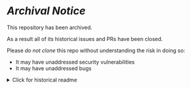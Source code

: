 # ***Archival Notice***
This repository has been archived.

As a result all of its historical issues and PRs have been closed.

Please *do not clone* this repo without understanding the risk in doing so:
- It may have unaddressed security vulnerabilities
- It may have unaddressed bugs

<details>
   <summary>Click for historical readme</summary>

# dbt Python models on Snowpark demo for Coalesce 2022

This repository contains a demo of dbt Python models on Snowflake via Snowpark for the Coalesce 2022 conference. It will not be actively maintained. See the repository it was forked from for a current version -- we will work to merge the Python models into the `main` branch there after Coalesce.

## Cool gifs

What a cool DAG! Python and SQL side-by-side in dbt!

![DAG](etc/dag.gif)

Python models in dbt Cloud!

![py_gif](etc/py_gif.gif)

## Get started

Follow these instructions to run yourself.

### Environment

If you're running in dbt Cloud, ensure your environment(s) that need to run Python models are on v1.3+.

To run locally, you need to update `dbt-core` and `dbt-snowflake` to 1.3 or later. We recommend creating a fresh `venv` and `pip install`ing the packages. The exact steps may vary by your platform, but as an example with an environment named `dbt_py`:

```bash
$ python3 -m venv dbt_py
$ source dbt_py/bin/activate
$ (dbt_py) pip install --upgrade dbt-core dbt-snowflake
$ (dbt_py) which python3
```

You can run `dbt --version` to ensure you have v1.3 installed.

To deactivate:

```bash
$ (dbt_py) deactivate
$ which python3
```

You may want to create an additional `venv` for locally running the Snowpark Python package. Instructions for setup are in [Untitled.ipynb](models/challenges/Untitled.ipynb), preceding local prototypes for the Python models.

### Source data

If you're a dbt Labs employee, you can skip this step -- the source data is already loaded into the Snowflake sandbox account.

Otherwise, run the [snowflake.sql](scripts/snowflake.sql) script through the Snowflake UI or locally via `snowsql`. This will create the ecommerce database and source tables from parquet files in S3. Modify the script as needed.

### dbt deps

Run `dbt deps`.

### Run or build

Run individual models or build the entire project!

```bash
$ (dbt_py) dbt run -s describe_py
$ (dbt_py) dbt build
```

And generate the docs!

```bash
$ (dbt_py) dbt docs generate &amp;&amp; dbt docs serve
```

## Challenges

See [the challenges directory's README.md](models/challenges/README.md).

## Contributing

We'd welcome contributions to this demo project. However, we will likely archive this repository sometime after Coalesce 2022. Consider contributing to the repository this one is forked from instead!

